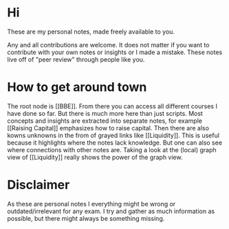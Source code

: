 
# Hi
These are my personal notes, made freely available to you.

Any and all contributions are welcome. It does not matter if you want to contribute with your own notes or insights or I made a mistake. These notes live off of "peer review" through people like you.

# How to get around town
The root node is [[BBE]]. From there you can access all different courses I have done so far. But there is much more here than just scripts. Most concepts and insights are extracted into separate notes, for example [[Raising Capital]] emphasizes how to raise capital. Then there are also kowns unknowns in the from of grayed links like [[Liquidity]]. This is useful because it highlights where the notes lack knowledge. But one can also see where connections with other notes are. Taking a look at the (local) graph view of [[Liquidity]] really shows the power of the graph view.

# Disclaimer
As these are personal notes I everything might be wrong or outdated/irrelevant for any exam. I try and gather as much information as possible, but there might always be something missing.
